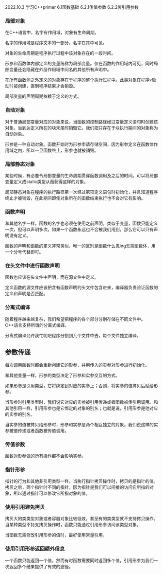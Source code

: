 2022.10.3
学习C++primer  6.1函数基础  6.2.1传值参数  6.2.2传引用参数

### 局部对象
在C++语言中，名字有作用域，对象有生命周期。

名字的作用域是程序文本的一部分，名字在其中可见。

对象的生命周期是程序执行过程中该对象存在的一段时间。

形参和函数体内部定义的变量统称为局部变量。仅在函数的作用域内可见，同时局部变量还会隐藏在外层作用域中同名的其他所有声明中。

在所有函数体之外定义的对象存在于程序的整个执行过程中。此类对象在程序v启动时被创建，直到程序结束才会销毁。

局部变量的声明周期依赖于定义的方式。

### 自动对象
对于普通局部变量对应的对象来说，当函数的控制路径经过变量定义语句时创建该对象，当到达定义所在的块末尾时销毁它。我们把只存在于块执行期间的对象称为自动对象。

形参是一种自动对象。函数开始时为形参申请存储空间，因为形参定义在函数体作用域之内，所以一旦函数终止，形参也就被销毁。

### 局部静态对象
某些时候，有必要令局部变量的生命周期贯穿函数调用及之后的时间。可以将局部变量定义成static类型从而获得这样的对象。

局部静态对象在程序的执行路径第一次经过第项定义语句时初始化，并且知道程序终止才被销毁，在此期间即使对象所在的函数结束执行也不会对它有影响。

### 函数声明
和其他名字一样，函数的名字也必须在使用之前声明。类似于变量，函数只能定义一次，但可以声明多次。如果一个函数永远也不会被我们用到，那么它可以只有声明没有定义。

函数的声明和函数的定义非常类似，唯一的区别是函数什么鬼ing无需函数体，用一个分号代替即可。

### 在头文件中进行函数声明
函数也应该在头文件中声明，而在源文件中定义。

定义函数的源文件应该把含有函数声明的头文件包含进来，编译器负责验证函数的定义和声明是否匹配。

### 分离式编译
随着程序越来越复杂，我们希望把程序的各个部分分别存储在不同文件中。C++语言支持所谓的分离式编译。

分离式编译允许我忙呢吧程序分割到几个文件中去，每个文件独立编译。

## 参数传递
每次调用函数时都会重新创建它的形参，并用传入的实参对形参进行初始化。

和其他变量一样，形参的类型决定了形参和实参交互的方式。

如果形参是引用类型，它将绑定到对应的实参上；否则，将实参的值拷贝后赋给形参。

当形参时引用类型时，我们说它对应的实参被引用传递或者函数被传引用调用。和其他引用一样，引用形参也是它绑定的对象的别名；也就是说，引用形参是他对应的实参的别名。

当实参的值被拷贝给形参时，形参和实参是两个相互独立的对象。我们说这样的实参被值传递或者函数被传值调用。
 
### 传值参数
函数对形参做的所有操作都不会影响实参。

### 指针形参
指针的行为和其他非引用类型一样。当执行指针拷贝操作时，拷贝的是指针的值。拷贝之后，两个指针时不同的指针，因为指针是我们可以间接的访问它所指的对象，所以通过指针可以修改它所指对象的值。

### 使用引用避免拷贝
拷贝大的类类型对象或者容器对象比较低效，甚至有的类类型就不支持拷贝操作。当某种类型不持支拷贝操作时，函数只能通过引用形参访问该类型对象。

当函数无需修改引用形参的值时，最好使用常量引用。

### 使用引用形参返回额外信息
一个函数只能返回一个值，然而有时函数需要同时返回多个值，引用形参为我们一次返回多个结果提供了有效的途径。


